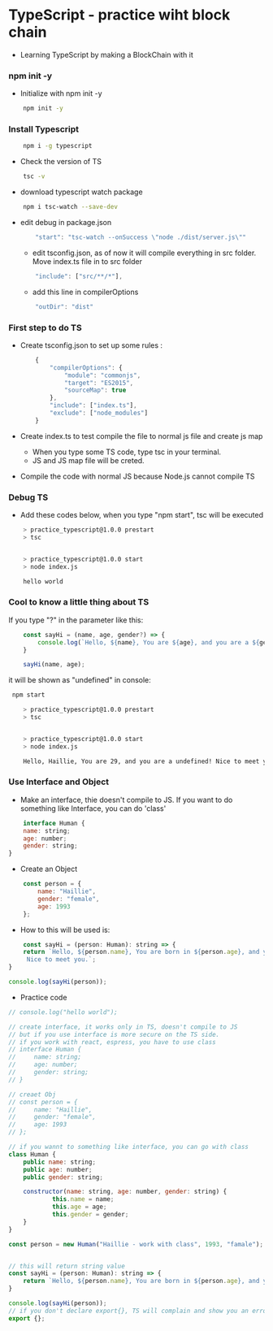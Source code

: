 # TypeScript - practice wiht block chain

- Learning TypeScript by making a BlockChain with it

### npm init -y
- Initialize with npm init -y
```bash
    npm init -y
```

### Install Typescript
```bash
    npm i -g typescript
```


- Check the version of TS

```bash
    tsc -v
```


- download typescript watch package

```bash
    npm i tsc-watch --save-dev
```

- edit debug in package.json

    ```javascript
        "start": "tsc-watch --onSuccess \"node ./dist/server.js\""
    ```


    - edit tsconfig.json, as of now it will compile everything in src folder. Move index.ts file in to src folder


    ```javascript
        "include": ["src/**/*"],
    ```


    - add this line in compilerOptions


    ```javascript
        "outDir": "dist"
    ```


### First step to do TS

- Create tsconfig.json to set up some rules :
    ```javascript
        {
            "compilerOptions": {
                "module": "commonjs",
                "target": "ES2015",
                "sourceMap": true
            },
            "include": ["index.ts"],
            "exclude": ["node_modules"]
        }
    ```
        

- Create index.ts to test compile the file to normal js file and create js map
    - When you type some TS code, type tsc in your terminal.
    - JS and JS map file will be creted.

- Compile the code with normal JS because Node.js cannot compile TS


### Debug TS

- Add these codes below, when you type "npm start", tsc will be executed 

```bash
    > practice_typescript@1.0.0 prestart
    > tsc


    > practice_typescript@1.0.0 start
    > node index.js

    hello world
```


### Cool to know a little thing about TS

If you type "?" in the parameter like this:

```javascript
    const sayHi = (name, age, gender?) => {
        console.log(`Hello, ${name}, You are ${age}, and you are a ${gender}! Nice to meet you.`);
    }

    sayHi(name, age);
```

it will be shown as "undefined" in console:

```bash
 npm start

    > practice_typescript@1.0.0 prestart
    > tsc


    > practice_typescript@1.0.0 start
    > node index.js

    Hello, Haillie, You are 29, and you are a undefined! Nice to meet you.
```



### Use Interface and Object
- Make an interface, thie doesn't compile to JS. If you want to do something like Interface, you can do 'class'

```javascript
    interface Human {
    name: string;
    age: number;
    gender: string;
}
```


- Create an Object

```javascript
    const person = {
        name: "Haillie",
        gender: "female",
        age: 1993
    };
```


- How to this will be used is:
```javascript
    const sayHi = (person: Human): string => {
    return `Hello, ${person.name}, You are born in ${person.age}, and you are a ${person.gender}!
     Nice to meet you.`;
}

console.log(sayHi(person));
```


- Practice code
```javascript
// console.log("hello world");

// create interface, it works only in TS, doesn't compile to JS
// but if you use interface is more secure on the TS side.
// if you work with react, espress, you have to use class
// interface Human {
//     name: string;
//     age: number;
//     gender: string;
// }

// creaet Obj
// const person = {
//     name: "Haillie",
//     gender: "female",
//     age: 1993
// };

// if you wannt to something like interface, you can go with class
class Human {
    public name: string;
    public age: number;
    public gender: string;

    constructor(name: string, age: number, gender: string) {
			this.name = name;
			this.age = age;
			this.gender = gender;
    }
}

const person = new Human("Haillie - work with class", 1993, "famale");


// this will return string value
const sayHi = (person: Human): string => {
    return `Hello, ${person.name}, You are born in ${person.age}, and you are a ${person.gender}! Nice to meet you.`;
}

console.log(sayHi(person));
// if you don't declare export{}, TS will complain and show you an error. it's a rule.
export {};
```